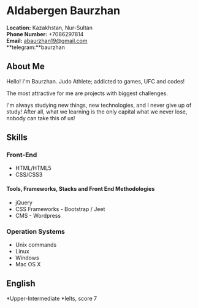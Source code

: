 # Aldabergen Baurzhan


**Location:** Kazakhstan, Nur-Sultan  
**Phone Number:** +7086297814  
**Email:** [abaurzhan19@gmail.com](mailto:abaurzhan19@gmail.com)  
**telegram:**baurzhan
## About Me

Hello! I'm Baurzhan. Judo Athlete; addicted to games, UFC and codes!  

The most attractive for me are projects with biggest challenges.  

I'm always studying new things, new technologies, and I never give up of study! After all, what we learning is the only capital what we never lose, nobody can take this of us!

## Skills  

### Front-End  

* HTML/HTML5  
* CSS/CSS3  

#### Tools, Frameworks, Stacks and Front End Methodologies  

* jQuery    
* CSS Frameworks - Bootstrap  / Jeet  
* CMS - Wordpress  

### Operation Systems  

* Unix commands  
* Linux  
* Windows 
* Mac OS X

## English  

*Upper-Intermediate
*Ielts, score 7   
